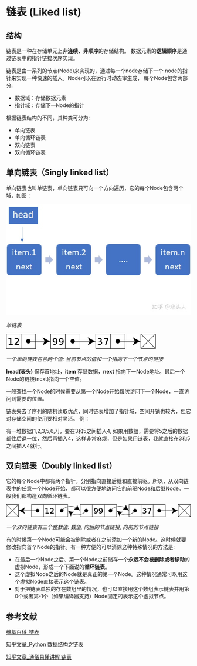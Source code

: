 # 链表 (Liked list)
## 结构
链表是一种在存储单元上**非连续、非顺序**的存储结构。
数据元素的**逻辑顺序**是通过链表中的指针链接次序实现。

链表是由一系列的节点(Node)来实现的，通过每一个node存储下一个
node的指针来实现一种快速的插入。Node可以在运行时动态审生成，
每个Node包含两部分: 
- 数据域：存储数据元素
- 指针域：存储下一Node的指针

根据链表结构的不同，其种类可分为:
- 单向链表
- 单向循环链表
- 双向链表
- 双向循环链表

## 单向链表（Singly linked list）
单向链表也叫单链表，单向链表只可向一个方向遍历，它的每个Node包含两个域，如图：

![fig_singly](figures/2021-04-11-16-59-52.png)

*单链表*

![fig_singly_wiki](figures/2021-04-11-17-23-40.png)

*一个单向链表包含两个值: 当前节点的值和一个指向下一个节点的链接*

**head(表头)** 保存首地址，**item** 存储数据，**next** 指向下一Node地址。最后一个Node的链接(next)指向一个空值。

一般查找一个Node的时候需要从第一个Node开始每次访问下一个Node，一直访问到需要的位置。

链表失去了序列的随机读取优点，同时链表增加了指针域，空间开销也较大，但它对存储空间的使用要相对灵活。
例：

有一堆数据[1,2,3,5,6,7]，要在3和5之间插入4, 如果用数组，需要将5之后的数据都往后退一位，然后再插入4，这样非常麻烦，但是如果用链表，我就直接在3和5之间插入4就行。
<!-- [单链表](target "optional text") -->


## 双向链表（Doubly linked list）
它的每个Node中都有两个指针，分别指向直接后继和直接前驱。所以，从双向链表中的任意一个Node开始，都可以很方便地访问它的前驱Node和后继Node。一般我们都构造双向循环链表。

![](figures/2021-04-11-17-39-42.png)

*一个双向链表有三个整数值: 数值, 向后的节点链接, 向前的节点链接*

有的时候第一个Node可能会被删除或者在之前添加一个新的Node。这时候就要修改指向首个Node的指针。有一种方便的可以消除这种特殊情况的方法是:

- 在最后一个Node之后、第一个Node之前储存一个**永远不会被删除或者移动**的虚拟Node，形成一个下面说的**循环链表**。
- 这个虚拟Node之后的Node就是真正的第一个Node。这种情况通常可以用这个虚拟Node直接表示这个链表。
- 对于把链表单独的存在数组里的情况，也可以直接用这个数组表示链表并用第0个或者第-1个（如果编译器支持）Node固定的表示这个虚拟节点。


## 参考文献
[维基百科_链表](https://zh.wikipedia.org/wiki/%E9%93%BE%E8%A1%A8)

[知乎文章_Python 数据结构之链表](https://zhuanlan.zhihu.com/p/60057180)

[知乎文章_通俗易懂讲解 链表](https://zhuanlan.zhihu.com/p/29627391)

